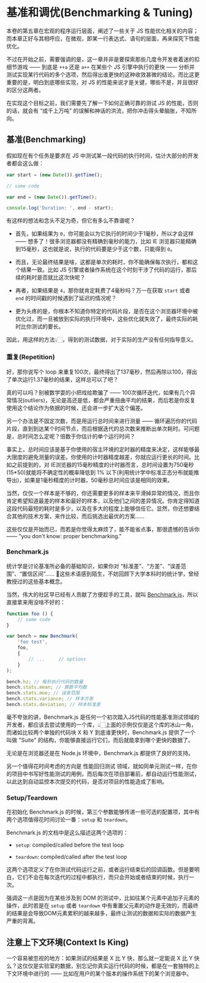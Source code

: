 # 基准和调优(Benchmarking & Tuning)
本卷的第五章在宏观的程序运行层面，阐述了一些关于 JS 性能优化相关的内容；而本章正好与其相呼应，在微观，即某一行表达式、语句的层面，再来探究下性能优化。

不过在开始之前，需要强调的是，这一章并非是要探索那些几度令开发者着迷的扣细节游戏 —— 到底是 `++a` 还是 `a++` 在某些个 JS 引擎中执行的更快 —— 分析并测试实现某行代码的多个选项，然后得出谁更快的这种收效甚微的结论。而比这更重要的是，明白到底哪些实现，对 JS 的性能来说才是关键，哪些不是，并且很好的区分这两者。

在实现这个目标之前，我们需要先了解一下如何正确可靠的测试 JS 的性能，否则的话，就会有 “成千上万吨” 的误解和神话的洪流，把你冲击得头晕脑胀，不知所向。

## 基准(Benchmarking)
假如现在有个任务是要求在 JS 中测试某一段代码的执行时间，估计大部分的开发者都会这么做：

```js
var start = (new Date()).getTime();

// some code

var end = (new Date()).getTime();

console.log('Duration: ', end - start);
```

有这样的想法和念头不足为奇，但它有多么不靠谱呢？

- 首先，如果结果为 `0`，你可能会以为它执行的时间少于1毫秒，所以才会这样 —— 想多了！很多浏览器都没有精确到毫秒的能力，比如 IE 浏览器只能精确到15毫秒，这也就是说，执行的代码要是少于这个数，只能得到 `0`。

- 而且，无论最终结果是啥，这都是单次的耗时，你不能确保每次执行，都和这个结果一致。比如 JS 引擎或者操作系统在这个时刻干涉了代码的运行，那后续的耗时是否就比这次快呢？

- 再者，如果结果是 `4`，那你就肯定耗费了4毫秒吗？万一在获取 `start` 或者 `end` 的时间戳的时候遇到了延迟的情况呢？

- 更为头疼的是，你根本不知道你特定的代码片段，是否在这个浏览器环境中被优化过，而一旦被放到实际的执行环境中，这些优化就失效了，最终实际的耗时比你测试的要长。

因此，用这样的方法👆🏻，得到的测试数据，对于实际的生产没有任何指导意义。

### 重复(Repetition)
好，那你说写个 loop 来重复100次，最终得出了137毫秒，然后再除以100，得出了单次运行1.37毫秒的结果，这样总可以了吧？

真的可以吗？别被数学耍的小把戏给欺骗了 —— 100次循环迭代，如果有几个异常情况(outliers)，无论是高还是低，都会严重扭曲平均的结果，而后若是你反复使用这个结论作为依据的时候，还会进一步扩大这个偏差。

另一个办法是不固定次数，而是用运行总时间来进行测量 —— 循环遍历你的代码片段，直到到达某个时间节点，而后根据迭代的总次数来推断出单次耗时。可问题是，总时间怎么定呢？倍数于你估计的单个运行时间？

事实上，总时间应该是基于你使用的宿主环境的定时器的精度来决定，这样能够最大限度的避免测量的误差。你使用的计时器精度越差，你就应运行更长的时间。比如之前提到的，对 IE浏览器的15毫秒精度的计时器而言，总时间设置为750毫秒(15*50)就能将不确定性的概率降低到 1% 以下(利用统计学中标准正态分布就能推导出)，如果是1毫秒精度的计时器，50毫秒总时间应该是相同的效果。

当然，仅仅一个样本是不够的，你还需要更多的样本来平滑掉异常的情况，而且你肯定希望知道最差的样本和最好的样本，以及他们之间的差异情况。你肯定得知道这段代码最短的耗时是多少，以及在多大的程度上能够信任它。显然，你还想要结合其他的技术方案，来作比较，而后挑选出最优的方案……

这些仅仅是开始而已，而若是你觉得太麻烦了，能不能省点事，那很遗憾的告诉你 —— "you don't know: proper benchmarking."

### Benchmark.js
统计学是讨论基准所必备的基础知识，如果你对 “标准差”、“方差”、“误差范围”、“置信区间”…… 这些术语感到陌生，不妨回顾下大学本科时的统计学，曾经教授过的这些基本概念。

当然，伟大的社区早已经有人贡献了方便趁手的工具，就叫 [Benchmark.js](http://benchmarkjs.com/)，所以直接拿来用没啥不好的：

```js
function foo () {
	// some code
}

var bench = new Benchmark(
	'foo test',
	foo,
	{
		// ...     // options
	}
);

bench.hz; // 每秒执行代码的数量
bench.stats.mean; // 算数平均数
bench.stats.moe; // 误差范围
bench.stats.variance; // 样本方差
bench.stats.deviation; // 样本标准差
```

毫不夸张的讲，Benchmark.js 是任何一个初次踏入JS代码的性能基准测试领域的开发者，都应该去尝试使用的一个库，👆🏻上面的示例仅仅是这个库的冰山一角，而诸如比较两个单独的代码块 X 和 Y 到底谁更快时，Benchmark.js 提供了一个叫做 "Suite" 的结构，你能够直接运行它们，而后就能拿到哪个更快的数据了。

无论是在浏览器还是在 Node.js 环境中，Benchmark.js 都提供了良好的支持。

另一个值得花时间考虑的方向是 性能回归测试 领域，就如同单元测试一样，在你的项目中书写好性能测试的用例，而后每次在项目部署前，都自动运行性能测试，以此达到自动监控本次提交的代码，是否对项目的性能造成了影响。

### Setup/Teardown
在初始化 Benchmark.js 的时候，第三个参数能够传递一些可选的配置项，其中有两个选项值得花时间讨论一番：`setup` 和 `teardown`。

Benchmark.js 的文档中是这么描述这两个选项的：
- `setup`: compiled/called before the test loop

- `teardown`: compiled/called after the test loop

这两个选项定义了在你测试代码运行之前，或者运行结束后的回调函数。但是要明白，它们不会在每次迭代的过程中都执行，而只会开始或者结束的时候，执行一次。

强调这一点是因为在某些涉及到 DOM 的测试中，比如往某个元素中追加子元素的操作，此时若是在 `setup` 或者 `teardown` 中有重置父元素的动作是无效的，而最终的结果是会导致DOM元素累积的越来越多，最终让测试的数据和实际的数据产生严重的背离。

## 注意上下文环境(Context Is King)
一个容易被忽视的地方：如果测试的结果是 X 比 Y 快，那么就一定能说 X 比 Y 快么？这仅仅是实验室的数据，别忘记你真实运行代码的时候，都是在一套独特的上下文环境中进行的 —— 比如在用户的某个版本的操作系统下的某个浏览器中。